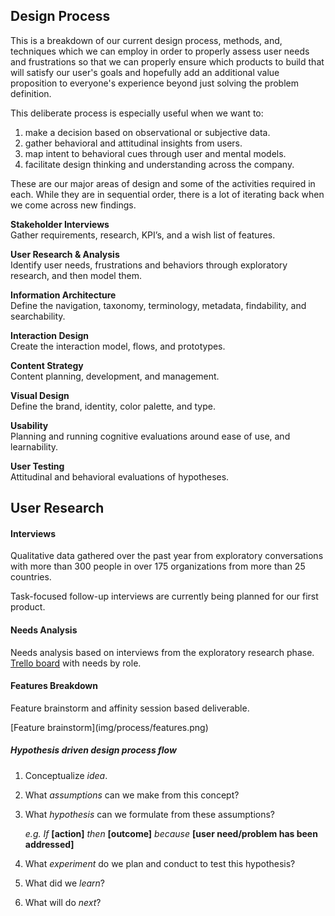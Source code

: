 ## Design Process

This is a breakdown of our current design process, methods, and, techniques which we can employ in order to properly assess user needs and frustrations so that we can properly ensure which products to build that will satisfy our user's goals and hopefully add an additional value proposition to everyone's experience beyond just solving the problem definition.

This deliberate process is especially useful when we want to:

 1. make a decision based on observational or subjective data.
 2. gather behavioral and attitudinal insights from users.
 3. map intent to behavioral cues through user and mental models.
 4. facilitate design thinking and understanding across the company.


These are our major areas of design and some of the activities required in each. While they are in sequential order, there is a lot of iterating back when we come across new findings.


**Stakeholder Interviews**  
Gather requirements, research, KPI’s, and a wish list of features.  

**User Research & Analysis**  
Identify user needs, frustrations and behaviors through exploratory research, and then model them.  

**Information Architecture**  
Define the navigation, taxonomy, terminology, metadata, findability, and searchability.  

**Interaction Design**   
Create the interaction model, flows, and prototypes.  

**Content Strategy**   
Content planning, development, and management.   

**Visual Design**  
Define the brand, identity, color palette, and type.  

**Usability**  
Planning and running cognitive evaluations around ease of use, and learnability.  

**User Testing**  
Attitudinal and behavioral evaluations of hypotheses.   



## User Research   
#### Interviews   
Qualitative data gathered over the past year from exploratory conversations with more than 300 people in over 175 organizations from more than 25 countries.   

Task-focused follow-up interviews are currently being planned for our first product.

#### Needs Analysis  
Needs analysis based on interviews from the exploratory research phase.   
[Trello board](https://trello.com/b/Dhrb4D74/coral-s-needs-public) with needs by role.  

#### Features Breakdown   
 Feature brainstorm and affinity session based deliverable.


<span class="hide">
[Feature brainstorm](img/process/features.png)
</span>



##### Hypothesis driven design process flow  
1. Conceptualize *idea*.
2. What *assumptions* can we make from this concept?
3. What *hypothesis* can we formulate from these assumptions?

    *e.g.* *If* **[action]** *then* **[outcome]** *because* **[user need/problem has been addressed]**  

4. What *experiment* do we plan and conduct to test this hypothesis?
5. What did we *learn*?
6. What will do *next*?

